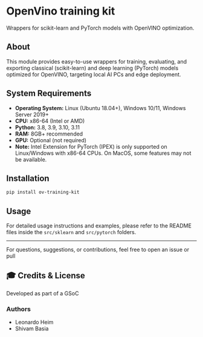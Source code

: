# OpenVino training kit

Wrappers for scikit-learn and PyTorch models with OpenVINO optimization.

## About

This module provides easy-to-use wrappers for training, evaluating, and exporting classical (scikit-learn) and deep learning (PyTorch) models optimized for OpenVINO, targeting local AI PCs and edge deployment.


## System Requirements

- **Operating System:** Linux (Ubuntu 18.04+), Windows 10/11, Windows Server 2019+
- **CPU:** x86-64 (Intel or AMD)
- **Python:** 3.8, 3.9, 3.10, 3.11
- **RAM:** 8GB+ recommended
- **GPU:** Optional (not required)
- **Note:** Intel Extension for PyTorch (IPEX) is only supported on Linux/Windows with x86-64 CPUs. On MacOS, some features may not be available.

## Installation

```bash
pip install ov-training-kit
```

## Usage

For detailed usage instructions and examples, please refer to the README files inside the `src/sklearn` and `src/pytorch` folders.

---

For questions, suggestions, or contributions, feel free to open an issue or pull

## 🎓 Credits & License

Developed as part of a GSoC

### Authors

- Leonardo Heim 
- Shivam Basia 
